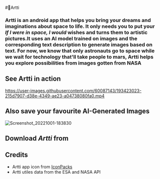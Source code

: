 #🚀Artti

### **Artti** is an android app that helps you bring your dreams and imaginations about space to life. It only needs you to put your _If I were in space, I would_ wishes and turns them to artistic pictures.It uses an AI model trained on images and the corresponding text description to generate images based on text. For now, we know that only astronauts go to space while we wait for technology that'll take people to mars, **Artti** helps you explore possibilities from images gotten from **NASA**

## See **Artti** in action


https://user-images.githubusercontent.com/60087143/193423023-215d7907-d38e-4349-ae23-a04738080fa0.mp4



## Also save your favourite **AI-Generated** Images
![Screenshot_20221001-183830](https://user-images.githubusercontent.com/60087143/193422986-bc01df27-ad4f-46a7-a076-f124a3ff4f3f.png)

## Download *Artti* from 

## Credits
- Artti app icon from [IconPacks](https://www.iconpacks.net/free-icon/rocket-12245)
- Artti utiles data from the ESA and NASA API

